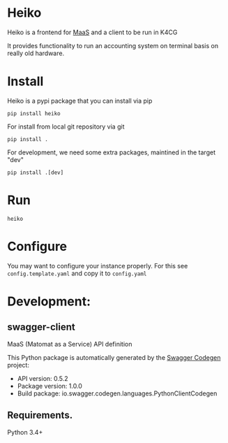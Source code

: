Heiko
=====

Heiko is a frontend for [MaaS](https://github.com/k4cg/matomat-service)
and a client to be run in K4CG

It provides functionality to run an accounting system on terminal basis 
on really old hardware.

Install
=======

Heiko is a pypi package that you can install via pip

    pip install heiko

For install from local git repository via git

    pip install .

For development, we need some extra packages, maintined in the target
\"dev\"

    pip install .[dev]

Run
===

    heiko

Configure
=========

You may want to configure your instance properly. For this see `config.template.yaml`
and copy it to `config.yaml`

Development:
============

swagger-client
--------------

MaaS (Matomat as a Service) API definition

This Python package is automatically generated by the [Swagger
Codegen](https://github.com/swagger-api/swagger-codegen) project:

-   API version: 0.5.2
-   Package version: 1.0.0
-   Build package: io.swagger.codegen.languages.PythonClientCodegen

Requirements.
-------------

Python 3.4+